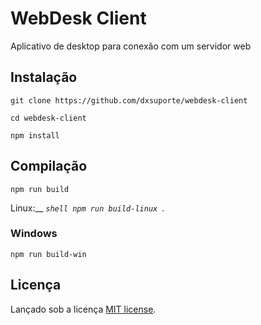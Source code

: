 # WebDesk Client

Aplicativo de desktop para conexão com um servidor web

## Instalação

```shell
git clone https://github.com/dxsuporte/webdesk-client
```

```shell
cd webdesk-client
```

```shell
npm install
```

## Compilação

```shell
npm run build
```

Linux:\_\_ _`shell npm run build-linux `._

### Windows

```shell
npm run build-win
```

## Licença

Lançado sob a licença [MIT license](LICENSE.md).
